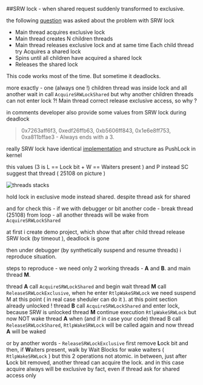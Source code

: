 ##SRW lock - when shared request suddenly transformed to exclusive.

the following [question](https://stackoverflow.com/questions/78090862/stdshared-mutexunlock-shared-blocks-even-though-there-are-no-active-exclus) was asked about the problem with SRW lock


- Main thread acquires exclusive lock
- Main thread creates N children threads
- Main thread releases exclusive lock and at same time Each child thread try Acquires a shared lock
- Spins until all children have acquired a shared lock
- Releases the shared lock

This code works most of the time. But sometime it deadlocks.

more exactly - one (always one !) children thread was inside lock and all another wait in call `AcquireSRWLockShared`
but why another children threads can not enter lock ?! Main thread correct release exclusive access, so why ?

in comments developer also provide some values from SRW lock during deadlock

> 0x7263aff6f3, 0xedf26ffb63, 0xb5606ff843, 0x1e6e8ff753, 0xa811bffae3 - Always ends with a 3.

really SRW lock have identical [implementation](https://github.com/mic101/windows/blob/master/WRK-v1.2/base/ntos/ex/pushlock.c) and structure as PushLock in kernel

this values (3 is L == Lock bit + W == Waiters present ) and P instead SC suggest that thread ( 25108 on picture )

![threads stacks](https://i.stack.imgur.com/0z66o.png)

hold lock in exclusive mode instead shared. despite thread ask for shared

and for check this - if we with debugger or bit another code - break thread (25108) from loop - all another threads will be wake from` AcquireSRWLockShared`

at first i create demo project, which show that after child thread release SRW lock (by timeout ), deadlock is gone

then under debugger (by synthetically suspend and resume threads) i reproduce situation.

steps to reproduce - we need only 2 working threads - **A** and **B**. and main thread **M**.

thread **A** call `AcquireSRWLockShared` and begin wait
thread **M** call `ReleaseSRWLockExclusive`, when he enter `RtlpWakeSRWLock` we need suspend M at this point ( in real case sheduler can do it ). at this point section already unlocked !
thread **B** call `AcquireSRWLockShared` and enter lock, because SRW is unlocked
thread **M** continue execution `RtlpWakeSRWLock` but now NOT wake thread **A**
when (and if in case your code) thread B call `ReleaseSRWLockShared`, `RtlpWakeSRWLock` will be called again and now thread **A** will be waked

or by another words - `ReleaseSRWLockExclusive` first remove **L**ock bit and then, if **W**aiters present, walk by Wait Blocks for wake waiters ( `RtlpWakeSRWLock` )
but this 2 operations not atomic. in between, just after **L**ock bit removed, another thread can acquire the lock. and in this case acquire always will be exclusive by fact, even if thread ask for shared access only
